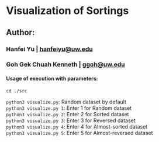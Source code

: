 # Visualization of Sortings  

## Author: 
### Hanfei Yu | hanfeiyu@uw.edu
### Goh Gek Chuah Kenneth | ggoh@uw.edu  


#### Usage of execution with parameters: 
```
cd ./src
```

`python3 visualize.py`: Random dataset by default  
`python3 visualize.py 1`: Enter 1 for Random dataset  
`python3 visualize.py 2`: Enter 2 for Sorted dataset  
`python3 visualize.py 3`: Enter 3 for Reversed dataset  
`python3 visualize.py 4`: Enter 4 for Almost-sorted dataset  
`python3 visualize.py 5`: Enter 5 for Almost-reversed dataset  
